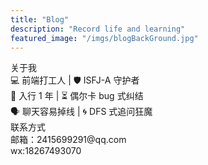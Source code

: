 ```yaml
---
title: "Blog"
description: "Record life and learning"
featured_image: "/imgs/blogBackGround.jpg"
---
```


<div>
  <div class="text-2xl font-bold text-gray-900 mb-5">关于我</div>
  <div class="mb-3">💻 前端打工人 | 🛡️ ISFJ-A 守护者</div>
  <div class="mb-3">📅 入行 1 年 | ⏳ 偶尔卡 bug 式纠结</div>
  <div class="mb-3">🗣️ 聊天容易掉线 | 🌀 DFS 式追问狂魔</div>
</div>

<div class="mt-8">
  <div class="text-2xl font-bold text-gray-900 mb-5">联系方式</div>
  <div class="mb-3">邮箱：2415699291@qq.com</div>
  <div class="mb-3">wx:18267493070</div>
</div>
